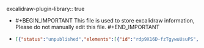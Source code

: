 excalidraw-plugin-library:: true

- #+BEGIN_IMPORTANT
  This file is used to store excalidraw information, Please do not manually edit this file.
  #+END_IMPORTANT
- ```json
  [{"status":"unpublished","elements":[{"id":"rdp9X16D-fzTgywuUsuPS","type":"rectangle","x":781,"y":284,"width":524,"height":288,"angle":0,"strokeColor":"#1e1e1e","backgroundColor":"transparent","fillStyle":"solid","strokeWidth":2,"strokeStyle":"solid","roughness":1,"opacity":100,"groupIds":[],"frameId":null,"roundness":{"type":3},"seed":867004835,"version":92,"versionNonce":892599875,"isDeleted":false,"boundElements":[{"type":"text","id":"7YA9wH4DRSv7OIPp-1lXi"}],"updated":1743966508809,"link":null,"locked":false},{"id":"7YA9wH4DRSv7OIPp-1lXi","type":"text","x":955.5100784301758,"y":403,"width":174.97984313964844,"height":50,"angle":0,"strokeColor":"#1e1e1e","backgroundColor":"transparent","fillStyle":"solid","strokeWidth":2,"strokeStyle":"solid","roughness":1,"opacity":100,"groupIds":[],"frameId":null,"roundness":null,"seed":1802256323,"version":119,"versionNonce":54607331,"isDeleted":false,"boundElements":null,"updated":1743966508809,"link":null,"locked":false,"text":"This is a test of\nExcalidraw","fontSize":20,"fontFamily":1,"textAlign":"center","verticalAlign":"middle","baseline":43,"containerId":"rdp9X16D-fzTgywuUsuPS","originalText":"This is a test of\nExcalidraw","lineHeight":1.25}],"id":"y8K5jTVxYGosOlBPVcf84","created":1743966513321}]
  ```